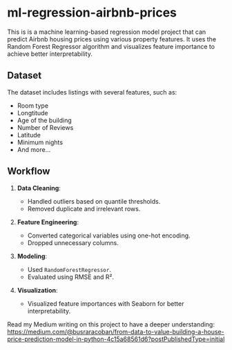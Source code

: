 # ml-regression-airbnb-prices

This is is a machine learning-based regression model project that can predict Airbnb housing prices using various property features. It uses the Random Forest Regressor algorithm and visualizes feature importance to achieve better interpretability.

## Dataset

The dataset includes listings with several features, such as:
- Room type
- Longtitude
- Age of the building
- Number of Reviews
- Latitude
- Minimum nights
- And more...

## Workflow

1. **Data Cleaning**: 
   - Handled outliers based on quantile thresholds.
   - Removed duplicate and irrelevant rows.

2. **Feature Engineering**:
   - Converted categorical variables using one-hot encoding.
   - Dropped unnecessary columns.

3. **Modeling**:
   - Used `RandomForestRegressor`.
   - Evaluated using RMSE and R².

4. **Visualization**:
   - Visualized feature importances with Seaborn for better interpretability.

Read my Medium writing on this project to have a deeper understanding: https://medium.com/@busraracoban/from-data-to-value-building-a-house-price-prediction-model-in-python-4c15a68561d6?postPublishedType=initial
